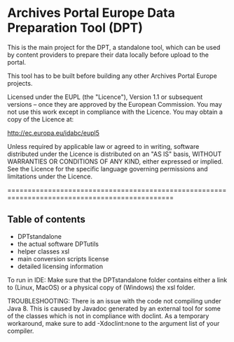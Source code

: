 # Archives Portal Europe Data Preparation Tool (DPT)

This is the main project for the DPT, a standalone tool, which can be used by content providers to prepare their data locally before upload to the portal.

This tool has to be built before building any other Archives Portal Europe projects.

Licensed under the EUPL (the "Licence"), Version 1.1 or subsequent versions – once they are approved by the European Commission. You may not use this work except in compliance with the Licence. You may obtain a copy of the Licence at:

http://ec.europa.eu/idabc/eupl5

Unless required by applicable law or agreed to in writing, software distributed under the Licence is distributed on an "AS IS" basis, WITHOUT WARRANTIES OR CONDITIONS OF ANY KIND, either expressed or implied. See the Licence for the specific language governing permissions and limitations under the Licence.

===============================================================================================

## Table of contents
- DPTstandalone 
- the actual software DPTutils 
- helper classes xsl 
- main conversion scripts license 
- detailed licensing information

To run in IDE: Make sure that the DPTstandalone folder contains either a link to (Linux, MacOS) or a physical copy of (Windows) the xsl folder.

TROUBLESHOOTING:
There is an issue with the code not compiling under Java 8. This is caused by Javadoc generated by an external tool for some of the classes which is not in compliance with doclint. As a temporary workaround, make sure to add -Xdoclint:none to the argument list of your compiler.
